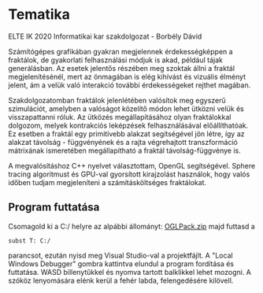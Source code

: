 # Tematika
ELTE IK 2020 Informatikai kar szakdolgozat - Borbély Dávid

Számítógépes grafikában gyakran megjelennek érdekességképpen a fraktálok, de gyakorlati felhasználási módjuk is akad, például tájak generálásban. Az esetek jelentős részében meg szoktak állni a fraktál megjelenítésénél, mert az önmagában is elég kihívást és vizuális élményt jelent, ám a velük való interakció további érdekességeket rejthet magában. 

Szakdolgozatomban fraktálok jelenlétében valósítok meg egyszerű szimulációt, amelyben a valóságot közelítő módon lehet ütközni velük és visszapattanni róluk. Az ütközés megállapításához olyan fraktálokkal dolgozom, melyek kontrakciós leképzések felhasználásával előállíthatóak. Ez esetben a fraktál egy primitívebb alakzat segítségével jön létre, így az alakzat távolság - függvényének és a rajta végrehajtott transzformáció mátrixának ismeretében megállapítható a fraktál távolság-függvénye is.

A megvalósításhoz C++ nyelvet választottam, OpenGL segítségével. Sphere tracing algoritmust és GPU-val gyorsított kirajzolást használok, hogy valós időben tudjam megjeleníteni a számításköltséges fraktálokat.

## Program futtatása

Csomagold ki a C:/ helyre az alpábbi állományt: [OGLPack.zip](http://cg.elte.hu/~bsc_cg/resources/OGLPack.zip)
majd futtasd a 
```
subst T: C:/
```
parancsot, ezután nyisd meg Visual Studio-val a projektfájlt. A "Local Windows Debugger" gombra kattintva elundul a program fordítása és futtatása. WASD billenytűkkel és nyomva tartott balklikkel lehet mozogni. A szóköz lenyomására elénk kerül a fehér labda, felengedésére kilövell.

